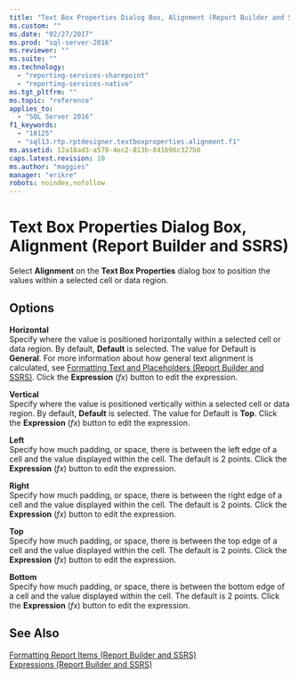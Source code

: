 ```yaml
---
title: "Text Box Properties Dialog Box, Alignment (Report Builder and SSRS) | Microsoft Docs"
ms.custom: ""
ms.date: "02/27/2017"
ms.prod: "sql-server-2016"
ms.reviewer: ""
ms.suite: ""
ms.technology: 
  - "reporting-services-sharepoint"
  - "reporting-services-native"
ms.tgt_pltfrm: ""
ms.topic: "reference"
applies_to: 
  - "SQL Server 2016"
f1_keywords: 
  - "10125"
  - "sql13.rtp.rptdesigner.textboxproperties.alignment.f1"
ms.assetid: 12a18ad3-a578-4ec2-813b-841b96c327b0
caps.latest.revision: 10
ms.author: "maggies"
manager: "erikre"
robots: noindex,nofollow
---
```

# Text Box Properties Dialog Box, Alignment (Report Builder and SSRS)
  Select **Alignment** on the **Text Box Properties** dialog box to position the values within a selected cell or data region.  
  
## Options  
 **Horizontal**  
 Specify where the value is positioned horizontally within a selected cell or data region. By default, **Default** is selected. The value for Default is **General**. For more information about how general text alignment is calculated, see [Formatting Text and Placeholders &#40;Report Builder and SSRS&#41;](../reporting-services/report-design/formatting-text-and-placeholders-report-builder-and-ssrs.md). Click the **Expression** (*fx*) button to edit the expression.  
  
 **Vertical**  
 Specify where the value is positioned vertically within a selected cell or data region. By default, **Default** is selected. The value for Default is **Top**. Click the **Expression** (*fx*) button to edit the expression.  
  
 **Left**  
 Specify how much padding, or space, there is between the left edge of a cell and the value displayed within the cell. The default is 2 points. Click the **Expression** (*fx*) button to edit the expression.  
  
 **Right**  
 Specify how much padding, or space, there is between the right edge of a cell and the value displayed within the cell. The default is 2 points. Click the **Expression** (*fx*) button to edit the expression.  
  
 **Top**  
 Specify how much padding, or space, there is between the top edge of a cell and the value displayed within the cell. The default is 2 points. Click the **Expression** (*fx*) button to edit the expression.  
  
 **Bottom**  
 Specify how much padding, or space, there is between the bottom edge of a cell and the value displayed within the cell. The default is 2 points. Click the **Expression** (*fx*) button to edit the expression.  
  
## See Also  
 [Formatting Report Items &#40;Report Builder and SSRS&#41;](../reporting-services/report-design/formatting-report-items-report-builder-and-ssrs.md)   
 [Expressions &#40;Report Builder and SSRS&#41;](../reporting-services/report-design/expressions-report-builder-and-ssrs.md)  
  
  